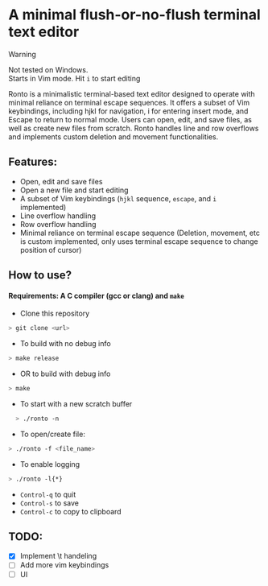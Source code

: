 # A minimal flush-or-no-flush terminal text editor
> [!WARNING]
> Not tested on Windows.<br>
> Starts in Vim mode. Hit `i` to start editing

​Ronto is a minimalistic terminal-based text editor designed to operate with minimal reliance on terminal escape sequences. It offers a subset of Vim keybindings, including hjkl for navigation, i for entering insert mode, and Escape to return to normal mode. Users can open, edit, and save files, as well as create new files from scratch. Ronto handles line and row overflows and implements custom deletion and movement functionalities.

## Features:

- Open, edit and save files
- Open a new file and start editing
- A subset of Vim keybindings (`hjkl` sequence, `escape`, and `i` implemented)
- Line overflow handling
- Row overflow handling
- Minimal reliance on terminal escape sequence (Deletion, movement, etc is custom implemented, only uses terminal escape sequence to change position of cursor)

## How to use? 


#### Requirements: A C compiler (gcc or clang) and `make`

- Clone this repository
```bash
> git clone <url>
```

- To build with no debug info
```bash
> make release
```
- OR to build with debug info
```bash
> make
```
- To start with a new scratch buffer
```bash
  > ./ronto -n
```
-  To open/create file:
```bash
> ./ronto -f <file_name>
```
- To enable logging
```bash
> ./ronto -l{*}
``` 
- `Control-q` to quit
- `Control-s` to save
- `Control-c` to copy to clipboard
  
## TODO: 

- [X] Implement \t handeling
- [ ] Add more vim keybindings
- [ ] UI
